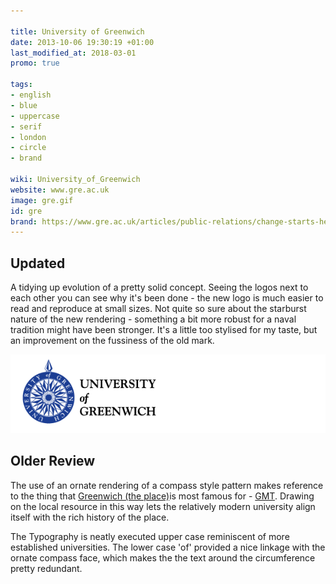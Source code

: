 ```yaml
---

title: University of Greenwich
date: 2013-10-06 19:30:19 +01:00
last_modified_at: 2018-03-01
promo: true

tags:
- english
- blue
- uppercase
- serif
- london
- circle
- brand

wiki: University_of_Greenwich
website: www.gre.ac.uk
image: gre.gif
id: gre
brand: https://www.gre.ac.uk/articles/public-relations/change-starts-here
---
```

## Updated

A tidying up evolution of a pretty solid concept. Seeing the logos next to each other you can see why it's been done - the new logo is much easier to
read and reproduce at small sizes. Not quite so sure about the starburst nature of the new rendering - something a bit more robust for a naval tradition might have been stronger. It's a little too stylised for my taste, but an improvement on the fussiness of the old mark.

![Old Logo](/images/logospotter/gre-old.gif)

## Older Review


The use of an ornate rendering of a compass style pattern makes reference to the thing that [Greenwich (the place)][wiki]is most famous for - [GMT][gmt]. Drawing on the local resource in this way lets the relatively modern university align itself with the rich history of the place.

The Typography is neatly executed upper case reminiscent of more established universities. The lower case 'of' provided a nice linkage with the ornate compass face, which makes the the text around the circumference pretty redundant.

[wiki]: http://en.wikipedia.org/wiki/Greenwich
[gmt]: http://en.wikipedia.org/wiki/Gmt